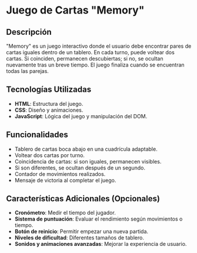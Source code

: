 # Juego de Cartas "Memory"

## Descripción
"Memory" es un juego interactivo donde el usuario debe encontrar pares de cartas iguales dentro de un tablero. En cada turno, puede voltear dos cartas. Si coinciden, permanecen descubiertas; si no, se ocultan nuevamente tras un breve tiempo. El juego finaliza cuando se encuentran todas las parejas.

## Tecnologías Utilizadas
- **HTML**: Estructura del juego.
- **CSS**: Diseño y animaciones.
- **JavaScript**: Lógica del juego y manipulación del DOM.

## Funcionalidades
- Tablero de cartas boca abajo en una cuadrícula adaptable.
- Voltear dos cartas por turno.
- Coincidencia de cartas: si son iguales, permanecen visibles.
- Si son diferentes, se ocultan después de un segundo.
- Contador de movimientos realizados.
- Mensaje de victoria al completar el juego.

## Características Adicionales (Opcionales)
- **Cronómetro**: Medir el tiempo del jugador.
- **Sistema de puntuación**: Evaluar el rendimiento según movimientos o tiempo.
- **Botón de reinicio**: Permitir empezar una nueva partida.
- **Niveles de dificultad**: Diferentes tamaños de tablero.
- **Sonidos y animaciones avanzadas**: Mejorar la experiencia de usuario.
